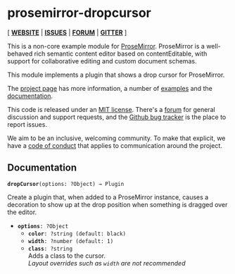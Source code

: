 # prosemirror-dropcursor

[ [**WEBSITE**](http://prosemirror.net) | [**ISSUES**](https://github.com/prosemirror/prosemirror-dropcursor/issues) | [**FORUM**](https://discuss.prosemirror.net) | [**GITTER**](https://gitter.im/ProseMirror/prosemirror) ]

This is a non-core example module for [ProseMirror](http://prosemirror.net).
ProseMirror is a well-behaved rich semantic content editor based on
contentEditable, with support for collaborative editing and custom
document schemas.

This module implements a plugin that shows a drop cursor for
ProseMirror.

The [project page](http://prosemirror.net) has more information, a
number of [examples](http://prosemirror.net/examples/) and the
[documentation](http://prosemirror.net/docs/).

This code is released under an
[MIT license](https://github.com/prosemirror/prosemirror/tree/master/LICENSE).
There's a [forum](http://discuss.prosemirror.net) for general
discussion and support requests, and the
[Github bug tracker](https://github.com/prosemirror/prosemirror/issues)
is the place to report issues.

We aim to be an inclusive, welcoming community. To make that explicit,
we have a [code of
conduct](http://contributor-covenant.org/version/1/1/0/) that applies
to communication around the project.

## Documentation

**`dropCursor`**`(options: ?Object) → Plugin`

Create a plugin that, when added to a ProseMirror instance, causes a
decoration to show up at the drop position when something is dragged
over the editor.

 - **`options`**`: ?Object`
   - **`color`**`: ?string (default: black)`
   - **`width`**`: ?number (default: 1)`
   - **`class`**`: ?string`\
   Adds a class to the cursor.\
   *Layout overrides such as `width` are not recommended*

